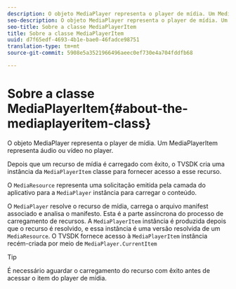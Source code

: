 ```yaml
---
description: O objeto MediaPlayer representa o player de mídia. Um MediaPlayerItem representa áudio ou vídeo no player.
seo-description: O objeto MediaPlayer representa o player de mídia. Um MediaPlayerItem representa áudio ou vídeo no player.
seo-title: Sobre a classe MediaPlayerItem
title: Sobre a classe MediaPlayerItem
uuid: d7f65edf-4693-4b1e-bae0-46fadce98751
translation-type: tm+mt
source-git-commit: 5908e5a3521966496aeec0ef730e4a704fddfb68

---
```



# Sobre a classe MediaPlayerItem{#about-the-mediaplayeritem-class}

O objeto MediaPlayer representa o player de mídia. Um MediaPlayerItem representa áudio ou vídeo no player.

Depois que um recurso de mídia é carregado com êxito, o TVSDK cria uma instância da `MediaPlayerItem` classe para fornecer acesso a esse recurso.

O `MediaResource` representa uma solicitação emitida pela camada do aplicativo para a `MediaPlayer` instância para carregar o conteúdo.

O `MediaPlayer` resolve o recurso de mídia, carrega o arquivo manifest associado e analisa o manifesto. Esta é a parte assíncrona do processo de carregamento de recursos. A `MediaPlayerItem` instância é produzida depois que o recurso é resolvido, e essa instância é uma versão resolvida de um `MediaResource`. O TVSDK fornece acesso à `MediaPlayerItem` instância recém-criada por meio de `MediaPlayer.CurrentItem`

>[!TIP]
>
>É necessário aguardar o carregamento do recurso com êxito antes de acessar o item do player de mídia.

